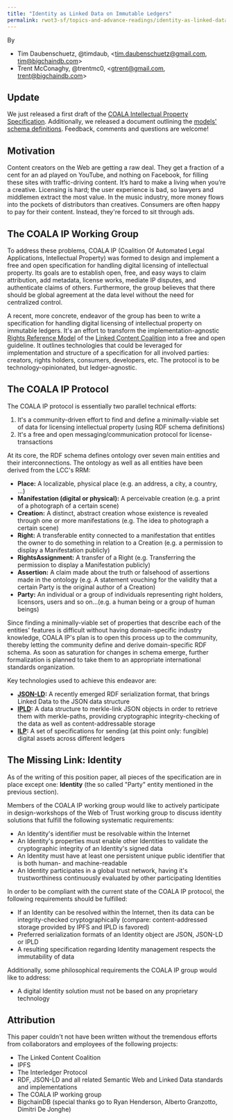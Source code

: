 ```yaml
---
title: "Identity as Linked Data on Immutable Ledgers"
permalink: rwot3-sf/topics-and-advance-readings/identity-as-linked-data-on-immutable-ledgers/
---  
```


By

- Tim Daubenschuetz, @timdaub, \<tim.daubenschuetz@gmail.com, tim@bigchaindb.com\>
- Trent McConaghy, @trentmc0, \<gtrent@gmail.com, trent@bigchaindb.com\>


## Update

We just released a first draft of the [COALA Intellectual Property Specification](https://github.com/COALAIP/specs/blob/master/README.md).
Additionally, we released a document outlining the [models' schema definitions](https://github.com/COALAIP/specs/blob/master/data-structure/README.md).
Feedback, comments and questions are welcome!


## Motivation

Content creators on the Web are getting a raw deal. They get a fraction of a cent for an ad played on YouTube, and nothing
on Facebook, for filling these sites with traffic-driving content. It’s hard to make a living when you’re a creative.
Licensing is hard; the user experience is bad, so lawyers and middlemen extract the most value. In the music industry, more money
flows into the pockets of distributors than creatives. Consumers are often happy to pay for their content. Instead, they're
forced to sit through ads.


## The COALA IP Working Group

To address these problems, COALA IP (Coalition Of Automated Legal Applications, Intellectual Property) was
formed to design and implement a free and open specification for handling digital licensing of intellectual property. Its
goals are to establish open, free, and easy ways to claim attribution, add metadata, license works, mediate IP disputes,
and authenticate claims of others. Furthermore, the group believes that there should be global agreement at the data
level without the need for centralized control.

A recent, more concrete, endeavor of the group has been to write a specification for handling digital licensing of
intellectual property on immutable ledgers. It's an effort to transform the implementation-agnostic [Rights Reference Model](http://doi.org/10.1000/284)
of the [Linked Content Coalition](http://www.linkedcontentcoalition.org/index.php) into a free and open guideline. It
outlines technologies that could be leveraged for implementation and structure of a specification for all involved parties:
creators, rights holders, consumers, developers, etc. The protocol is to be technology-opinionated, but ledger-agnostic.


## The COALA IP Protocol

The COALA IP protocol is essentially two parallel technical efforts:

1. It's a community-driven effort to find and define a minimally-viable set of data for licensing intellectual property
   (using RDF schema definitions)
2. It's a free and open messaging/communication protocol for license-transactions


At its core, the RDF schema defines ontology over seven main entities and their interconnections. The ontology as well as
all entities have been derived from the LCC's RRM:

- **Place:** A localizable, physical place (e.g. an address, a city, a country, ...)
- **Manifestation (digital or physical):** A perceivable creation (e.g. a print of a photograph of a certain scene)
- **Creation:** A distinct, abstract creation whose existence is revealed through one or more manifestations (e.g. The idea
  to photograph a certain scene)
- **Right:** A transferable entity connected to a manifestation that entitles the owner to do something in relation
  to a Creation (e.g. a permission to display a Manifestation publicly)
- **RightsAssignment:** A transfer of a Right (e.g. Transferring the permission to display a Manifestation publicly)
- **Assertion:** A claim made about the truth or falsehood of assertions made in the ontology (e.g. A statement vouching
  for the validity that a certain Party is the original author of a Creation)
- **Party:** An individual or a group of individuals representing right holders, licensors, users and so on...(e.g. a human being
  or a group of human beings)


Since finding a minimally-viable set of properties that describe each of the entities' features is difficult without having
domain-specific industry knowledge, COALA IP's plan is to open this process up to the community, thereby letting the
community define and derive domain-specific RDF schema. As soon as saturation for changes in schema emerge, further
formalization is planned to take them to an appropriate international standards organization.

Key technologies used to achieve this endeavor are:

- **[JSON-LD](https://www.w3.org/TR/json-ld/):** A recently emerged RDF serialization format, that brings Linked Data to the
  JSON data structure
- **[IPLD](https://github.com/ipfs/specs/tree/master/ipld):** A data structure to merkle-link JSON objects in order to
  retrieve them with merkle-paths, providing cryptographic integrity-checking of the data as well as content-addressable
  storage
- **[ILP](https://github.com/interledger/rfcs):** A set of specifications for sending (at this point only: fungible) digital
  assets across different ledgers


## The Missing Link: Identity

As of the writing of this position paper, all pieces of the specification are in place except one: **Identity** (the so
called "Party" entity mentioned in the previous section).

Members of the COALA IP working group would like to actively participate in design-workshops of the Web of Trust working
group to discuss identity solutions that fulfill the following systematic requirements:

- An Identity's identifier must be resolvable within the Internet
- An Identity's properties must enable other Identities to validate the cryptographic integrity of an Identity's signed data
- An Identity must have at least one persistent unique public identifier that is both human- and machine-readable
- An Identity participates in a global trust network, having it's trustworthiness continuously evaluated by other
  participating Identities


In order to be compliant with the current state of the COALA IP protocol, the following requirements should be fulfilled:

- If an Identity can be resolved within the Internet, then its data can be integrity-checked cryptographically (compare:
  content-addressed storage provided by IPFS and IPLD is favored)
- Preferred serialization formats of an Identity object are JSON, JSON-LD or IPLD
- A resulting specification regarding Identity management respects the immutability of data


Additionally, some philosophical requirements the COALA IP group would like to address:

- A digital Identity solution must not be based on any proprietary technology


## Attribution

This paper couldn't not have been written without the tremendous efforts from collaborators and employees of the following
projects:

- The Linked Content Coalition
- IPFS
- The Interledger Protocol
- RDF, JSON-LD and all related Semantic Web and Linked Data standards and implementations
- The COALA IP working group
- BigchainDB (special thanks go to Ryan Henderson, Alberto Granzotto, Dimitri De Jonghe)
